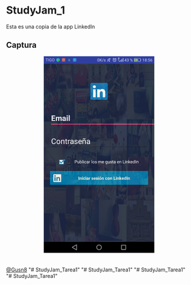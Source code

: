 StudyJam_1
========================
Esta es una copia de la app LinkedIn

Captura
---------

<div align="center">
    <center>
        <img src="/img/copia.png" width="300">
    </center>
</div>
<br><br>
<a href="http://www.miramicodigo.com" target="_blank">@Gusn8</a>
"# StudyJam_Tarea1" 
"# StudyJam_Tarea1" 
"# StudyJam_Tarea1" 
"# StudyJam_Tarea1" 
